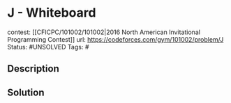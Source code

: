 # J - Whiteboard

contest: [[CFICPC/101002/101002|2016 North American Invitational Programming Contest]]
url: https://codeforces.com/gym/101002/problem/J
Status: #UNSOLVED
Tags: #

## Description

## Solution

